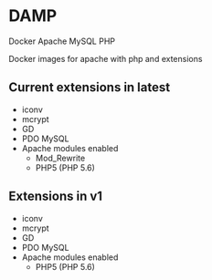 # DAMP
Docker Apache MySQL PHP

Docker images for apache with php and extensions

## Current extensions in latest
* iconv
* mcrypt
* GD
* PDO MySQL
* Apache modules enabled
  * Mod_Rewrite
  * PHP5 (PHP 5.6)

## Extensions in v1
* iconv
* mcrypt
* GD
* PDO MySQL
* Apache modules enabled
  * PHP5 (PHP 5.6)
